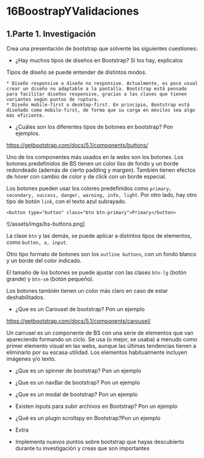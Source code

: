 # 16BoostrapYValidaciones

## 1.Parte 1. Investigación
Crea una presentación de bootstrap que solvente las siguientes cuestiones:

* ¿Hay muchos tipos de diseños en Bootstrap? Si los hay, explícalos

Tipos de diseño se puede entender de distintos modos.

    * Diseño responsive o diseño no responsive. Actualmente, es poco usual crear un diseño no adaptable a la pantalla. Bootstrap está pensado para facilitar diseños responsive, gracias a las clases que tienen variantes según puntos de ruptura.
    * Diseño mobile-first o desktop-first. En principio, Bootstrap está diseñado como mobile-first, de forma que su carga en móviles sea algo más eficiente.


* ¿Cuáles son los diferentes tipos de botones en bootstrap? Pon ejemplos.

https://getbootstrap.com/docs/5.1/components/buttons/

Uno de los componentes más usados en la webs son los botones.
Los botones predefinidos de BS tienen un color liso de fondo y un borde redondeado (además de cierto padding y margen). También tienen efectos de hover con cambio de color y de click con un borde especial.

Los botones pueden usar los colores predefinidos como `primary, secondary, success, danger, warning, info, light`. Por otro lado, hay otro tipo de botón `link`, con el texto azul subrayado.
```
<button type="button" class="btn btn-primary">Primary</button>
```
![/assets/imgs/bs-buttons.png]

La clase `btn` y las demás, se puede aplicar a distintos tipos de elementos, como `button, a, input`.

Otro tipo formato de botones son los `outline buttons`, con un fondo blanco y un borde del color indicado.

El tamaño de los botones se puede ajustar con las clases `btn-lg` (botón grande) y `btn-sm` (botón pequeño).

Los botones también tienen un color más claro en caso de estar deshabilitados.


* ¿Que es un Carousel de bootstrap? Pon un ejemplo

https://getbootstrap.com/docs/5.1/components/carousel/

Un carrusel es un componente de BS con una serie de elementos que van apareciendo formando un ciclo. Se usa (o mejor, se usaba) a menudo como primer elemento visual en las webs, aunque las últimas tendencias tienen a eliminarlo por su escasa utilidad.
Los elementos habitualmente incluyen imágenes y/o texto.



* ¿Que es un spinner de bootstrap? Pon un ejemplo


* ¿Que es un navBar de bootstrap? Pon un ejemplo


* ¿Que es un modal de bootstrap? Pon un ejemplo


* Existen inputs para subir archivos en Bootstrap? Pon un ejemplo


* ¿Qué es un plugin scrollspy en Bootstrap?Pon un ejemplo



* Extra
* Implementa nuevos puntos sobre bootstrap que hayas descubierto durante tu investigación y creas que son importantes


